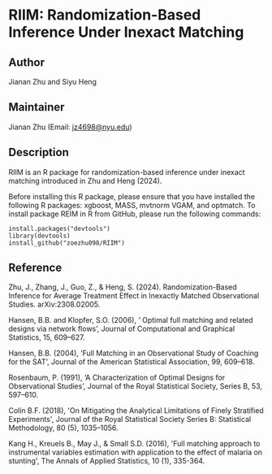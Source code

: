 # RIIM: Randomization-Based Inference Under Inexact Matching

## Author
Jianan Zhu and Siyu Heng

## Maintainer
Jianan Zhu (Email: jz4698@nyu.edu)

## Description
RIIM is an R package for randomization-based inference under inexact matching introduced in Zhu and Heng (2024).

Before installing this R package, please ensure that you have installed the following R packages: xgboost, MASS, mvtnorm VGAM, and optmatch. To install package REIM in R from GitHub, please run the following commands:
```{r}
install.packages("devtools") 
library(devtools) 
install_github("zoezhu098/RIIM")
```

## Reference
Zhu, J., Zhang, J., Guo, Z., & Heng, S. (2024). Randomization-Based Inference for Average Treatment Effect in Inexactly Matched Observational Studies. arXiv:2308.02005.

Hansen, B.B. and Klopfer, S.O. (2006), ‘ Optimal full matching and related designs via network flows’, Journal of Computational and Graphical Statistics, 15, 609–627.

Hansen, B.B. (2004), ‘Full Matching in an Observational Study of Coaching for the SAT’, Journal of the American Statistical Association, 99, 609–618.

Rosenbaum, P. (1991), ‘A Characterization of Optimal Designs for Observational Studies’, Journal of the Royal Statistical Society, Series B, 53, 597–610.

Colin B.F. (2018), 'On Mitigating the Analytical Limitations of Finely Stratified Experiments', Journal of the Royal Statistical Society Series B: Statistical Methodology, 80 (5), 1035–1056.

Kang H., Kreuels B., May J., & Small S.D. (2016), 'Full matching approach to instrumental variables estimation with application to the effect of malaria on stunting', The Annals of Applied Statistics, 10 (1), 335-364.
